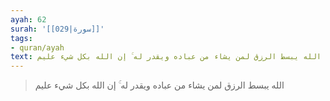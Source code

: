 ```yaml
---
ayah: 62
surah: '[[029|سورة]]'
tags:
- quran/ayah
text: الله يبسط الرزق لمن يشاء من عباده ويقدر له ۚ إن الله بكل شيء عليم
---
```

> الله يبسط الرزق لمن يشاء من عباده ويقدر له ۚ إن الله بكل شيء عليم
